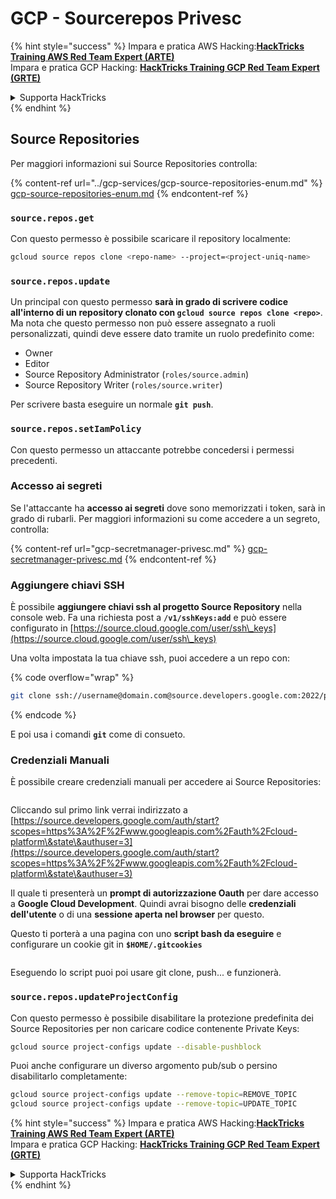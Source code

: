 # GCP - Sourcerepos Privesc

{% hint style="success" %}
Impara e pratica AWS Hacking:<img src="/.gitbook/assets/image.png" alt="" data-size="line">[**HackTricks Training AWS Red Team Expert (ARTE)**](https://training.hacktricks.xyz/courses/arte)<img src="/.gitbook/assets/image.png" alt="" data-size="line">\
Impara e pratica GCP Hacking: <img src="/.gitbook/assets/image (2).png" alt="" data-size="line">[**HackTricks Training GCP Red Team Expert (GRTE)**<img src="/.gitbook/assets/image (2).png" alt="" data-size="line">](https://training.hacktricks.xyz/courses/grte)

<details>

<summary>Supporta HackTricks</summary>

* Controlla i [**piani di abbonamento**](https://github.com/sponsors/carlospolop)!
* **Unisciti al** 💬 [**gruppo Discord**](https://discord.gg/hRep4RUj7f) o al [**gruppo telegram**](https://t.me/peass) o **seguici** su **Twitter** 🐦 [**@hacktricks\_live**](https://twitter.com/hacktricks\_live)**.**
* **Condividi trucchi di hacking inviando PR ai** [**HackTricks**](https://github.com/carlospolop/hacktricks) e [**HackTricks Cloud**](https://github.com/carlospolop/hacktricks-cloud) repository github.

</details>
{% endhint %}

## Source Repositories

Per maggiori informazioni sui Source Repositories controlla:

{% content-ref url="../gcp-services/gcp-source-repositories-enum.md" %}
[gcp-source-repositories-enum.md](../gcp-services/gcp-source-repositories-enum.md)
{% endcontent-ref %}

### `source.repos.get`

Con questo permesso è possibile scaricare il repository localmente:
```bash
gcloud source repos clone <repo-name> --project=<project-uniq-name>
```
### `source.repos.update`

Un principal con questo permesso **sarà in grado di scrivere codice all'interno di un repository clonato con `gcloud source repos clone <repo>`**. Ma nota che questo permesso non può essere assegnato a ruoli personalizzati, quindi deve essere dato tramite un ruolo predefinito come:

* Owner
* Editor
* Source Repository Administrator (`roles/source.admin`)
* Source Repository Writer (`roles/source.writer`)

Per scrivere basta eseguire un normale **`git push`**.

### `source.repos.setIamPolicy`

Con questo permesso un attaccante potrebbe concedersi i permessi precedenti.

### Accesso ai segreti

Se l'attaccante ha **accesso ai segreti** dove sono memorizzati i token, sarà in grado di rubarli. Per maggiori informazioni su come accedere a un segreto, controlla:

{% content-ref url="gcp-secretmanager-privesc.md" %}
[gcp-secretmanager-privesc.md](gcp-secretmanager-privesc.md)
{% endcontent-ref %}

### Aggiungere chiavi SSH

È possibile **aggiungere chiavi ssh al progetto Source Repository** nella console web. Fa una richiesta post a **`/v1/sshKeys:add`** e può essere configurato in [https://source.cloud.google.com/user/ssh\_keys](https://source.cloud.google.com/user/ssh\_keys)

Una volta impostata la tua chiave ssh, puoi accedere a un repo con:

{% code overflow="wrap" %}
```bash
git clone ssh://username@domain.com@source.developers.google.com:2022/p/<proj-name>/r/<repo-name>
```
{% endcode %}

E poi usa i comandi **`git`** come di consueto.

### Credenziali Manuali

È possibile creare credenziali manuali per accedere ai Source Repositories:

<figure><img src="../../../.gitbook/assets/image (324).png" alt=""><figcaption></figcaption></figure>

Cliccando sul primo link verrai indirizzato a [https://source.developers.google.com/auth/start?scopes=https%3A%2F%2Fwww.googleapis.com%2Fauth%2Fcloud-platform\&state\&authuser=3](https://source.developers.google.com/auth/start?scopes=https%3A%2F%2Fwww.googleapis.com%2Fauth%2Fcloud-platform\&state\&authuser=3)

Il quale ti presenterà un **prompt di autorizzazione Oauth** per dare accesso a **Google Cloud Development**. Quindi avrai bisogno delle **credenziali dell'utente** o di una **sessione aperta nel browser** per questo.

Questo ti porterà a una pagina con uno **script bash da eseguire** e configurare un cookie git in **`$HOME/.gitcookies`**

<figure><img src="../../../.gitbook/assets/image (323).png" alt=""><figcaption></figcaption></figure>

Eseguendo lo script puoi poi usare git clone, push... e funzionerà.

### `source.repos.updateProjectConfig`

Con questo permesso è possibile disabilitare la protezione predefinita dei Source Repositories per non caricare codice contenente Private Keys:
```bash
gcloud source project-configs update --disable-pushblock
```
Puoi anche configurare un diverso argomento pub/sub o persino disabilitarlo completamente:
```bash
gcloud source project-configs update --remove-topic=REMOVE_TOPIC
gcloud source project-configs update --remove-topic=UPDATE_TOPIC
```
{% hint style="success" %}
Impara e pratica AWS Hacking:<img src="/.gitbook/assets/image.png" alt="" data-size="line">[**HackTricks Training AWS Red Team Expert (ARTE)**](https://training.hacktricks.xyz/courses/arte)<img src="/.gitbook/assets/image.png" alt="" data-size="line">\
Impara e pratica GCP Hacking: <img src="/.gitbook/assets/image (2).png" alt="" data-size="line">[**HackTricks Training GCP Red Team Expert (GRTE)**<img src="/.gitbook/assets/image (2).png" alt="" data-size="line">](https://training.hacktricks.xyz/courses/grte)

<details>

<summary>Supporta HackTricks</summary>

* Controlla i [**piani di abbonamento**](https://github.com/sponsors/carlospolop)!
* **Unisciti al** 💬 [**gruppo Discord**](https://discord.gg/hRep4RUj7f) o al [**gruppo telegram**](https://t.me/peass) o **seguici** su **Twitter** 🐦 [**@hacktricks\_live**](https://twitter.com/hacktricks\_live)**.**
* **Condividi trucchi di hacking inviando PR ai repo github di** [**HackTricks**](https://github.com/carlospolop/hacktricks) e [**HackTricks Cloud**](https://github.com/carlospolop/hacktricks-cloud).

</details>
{% endhint %}
